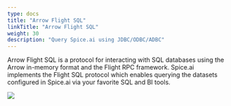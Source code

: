 ```yaml
---
type: docs
title: "Arrow Flight SQL"
linkTitle: "Arrow Flight SQL"
weight: 30
description: "Query Spice.ai using JDBC/ODBC/ADBC"
---
```


Arrow Flight SQL is a protocol for interacting with SQL databases using the Arrow in-memory format and the Flight RPC framework. Spice.ai implements the Flight SQL protocol which enables querying the datasets configured in Spice.ai via your favorite SQL and BI tools.

<img src="https://imagedelivery.net/HyTs22ttunfIlvyd6vumhQ/0a8bc474-03c3-4c1c-8003-d250cd52b300/public">

